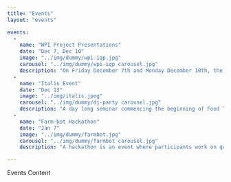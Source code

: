 ```yaml
---
title: "Events"
layout: "events"

events:
  -
    name: "WPI Project Presentations"
    date: "Dec 7, Dec 10"
    image: "../img/dummy/wpi-iqp.jpg"
    carousel: "../img/dummy/wpi-iqp carousel.jpg"
    description: "On Friday December 7th and Monday December 10th, the WPI Venice IQP teams will present their projects to advisors and invited guests in the apse of the church. It will take place over two days, with presentations starting at 16:00 on each day."
  -
    name: "Italis Event"
    date: "Dec 13"
    image: "../img/italis.jpeg"
    carousel: "../img/dummy/dj-party carousel.jpg"
    description: "A day long seminar commencing the beginning of Food Team grant for SerenDPT. It will cover techniques in soil study and have a social brunch in the afternoon. To celebrate the completion of the Venice IQP, a dance party will be hosted afterwards for students and friends to attend. A DJ will play music and aperitifs will be served in the evening."
  -
    name: "Farm-bot Hackathon"
    date: "Jan 7"
    image: "../img/dummy/farmbot.jpg"
    carousel: "../img/dummy/farmbot carousel.jpg"
    description: "A hackathon is an event where participants work on quick solutions to problems. This event will have hackers working on various farmbot prototypes for the hydroponics system in H3."

---
```

Events Content
